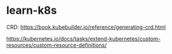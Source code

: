 # learn-k8s

CRD: https://book.kubebuilder.io/reference/generating-crd.html

https://kubernetes.io/docs/tasks/extend-kubernetes/custom-resources/custom-resource-definitions/

